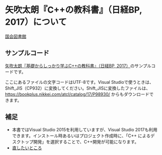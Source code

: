 # 矢吹太朗『C++の教科書』（日経BP, 2017）について

[国会図書館](https://ndlsearch.ndl.go.jp/books/R100000002-I027960076)

## サンプルコード

[矢吹太朗『基礎からしっかり学ぶC++の教科書』（日経BP, 2017）](//www.amazon.co.jp/exec/obidos/ASIN/4822298930/inquisitor-22/)のサンプルコードです。

ここにあるファイルの文字コードはUTF-8です。Visual Studioで使うときは、Shift_JIS（CP932）に変換してください。Shift_JISに変換したファイルは、https://bookplus.nikkei.com/atcl/catalog/17/P98930/ からもダウンロードできます。

## 補足

* 本書ではVisual Studio 2015を利用していますが、Visual Studio 2017も利用できます。インストール時あるいはプロジェクト作成時に、「C++ によるデスクトップ開発」を選択することで、C++開発が可能になります。
* [直したいところ](//github.com/taroyabuki/cppbook2/wiki/%E7%9B%B4%E3%81%97%E3%81%9F%E3%81%84%E3%81%A8%E3%81%93%E3%82%8D)
